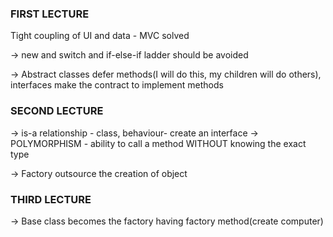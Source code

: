 ### FIRST LECTURE

Tight coupling of UI and data - MVC solved

-> new and switch and if-else-if ladder should be avoided

-> Abstract classes defer methods(I will do this, my children will do others), interfaces make the contract to implement methods

### SECOND LECTURE

-> is-a relationship - class, behaviour- create an interface
-> POLYMORPHISM - ability to call a method WITHOUT knowing the exact type

-> Factory outsource the creation of object

### THIRD LECTURE

-> Base class becomes the factory having factory method(create computer)

